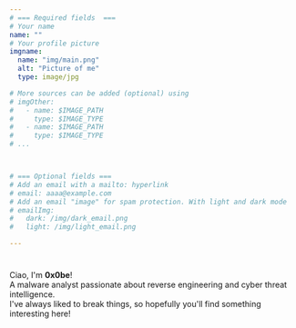 ```yaml
---
# === Required fields  ===
# Your name 
name: ""
# Your profile picture
imgname: 
  name: "img/main.png"
  alt: "Picture of me"
  type: image/jpg

# More sources can be added (optional) using 
# imgOther:
#   - name: $IMAGE_PATH
#     type: $IMAGE_TYPE
#   - name: $IMAGE_PATH
#     type: $IMAGE_TYPE
# ...



# === Optional fields ===
# Add an email with a mailto: hyperlink
# email: aaaa@example.com
# Add an email "image" for spam protection. With light and dark mode
# emailImg: 
#   dark: /img/dark_email.png
#   light: /img/light_email.png

---
```


#
Ciao, I'm **0x0be**!  
A malware analyst passionate about reverse engineering and cyber threat intelligence.  
I've always liked to break things, so hopefully you'll find something interesting here!  





